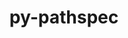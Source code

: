 ---
title: "py-pathspec"
layout: cache
categories: [package, develop-2024-01-07]
meta: {"versions": ["0.11.1"], "compilers": ["apple-clang@=15.0.0", "cce@=15.0.1", "gcc@=11.1.0", "gcc@=11.3.0", "gcc@=11.4.0", "gcc@=7.3.1", "gcc@=7.5.0", "gcc@=9.4.0", "oneapi@=2023.2.0"], "oss": ["amzn2", "rhel8", "ubuntu18.04", "ubuntu20.04", "ubuntu22.04", "ventura"], "platforms": ["darwin", "linux"], "targets": ["aarch64", "neoverse_n1", "neoverse_v1", "ppc64le", "x86_64_v3", "zen4"], "stacks": ["aws-isc", "aws-isc-aarch64", "data-vis-sdk", "e4s", "e4s-cray-rhel", "e4s-neoverse_v1", "e4s-oneapi", "e4s-power", "e4s-rocm-external", "ml-darwin-aarch64-mps", "ml-linux-x86_64-cpu", "ml-linux-x86_64-cuda", "ml-linux-x86_64-rocm", "radiuss", "root"], "num_specs": 18, "num_specs_by_stack": {"ml-darwin-aarch64-mps": 2, "root": 18, "aws-isc-aarch64": 2, "aws-isc": 1, "e4s-cray-rhel": 2, "radiuss": 1, "e4s-neoverse_v1": 1, "e4s-power": 1, "data-vis-sdk": 2, "e4s": 2, "e4s-rocm-external": 1, "e4s-oneapi": 2, "ml-linux-x86_64-cuda": 2, "ml-linux-x86_64-rocm": 2, "ml-linux-x86_64-cpu": 2}}
spec_details: [{"hash": "s43q2kerxugbvt2chwjpytzfpv4pziln", "compiler": "apple-clang@=15.0.0", "versions": ["0.11.1"], "os": "ventura", "platform": "darwin", "target": "aarch64", "variants": ["build_system=python_pip"], "stacks": ["ml-darwin-aarch64-mps", "root"], "size": "-", "tarball": "https://binaries.spack.io/releases/develop-2024-01-07/build_cache/darwin-ventura-aarch64/apple-clang-15.0.0/py-pathspec-0.11.1/darwin-ventura-aarch64-apple-clang-15.0.0-py-pathspec-0.11.1-s43q2kerxugbvt2chwjpytzfpv4pziln.spack"}, {"hash": "hrmzojvhiuz2jffl7fr6o6xfgodo7ocb", "compiler": "apple-clang@=15.0.0", "versions": ["0.11.1"], "os": "ventura", "platform": "darwin", "target": "aarch64", "variants": ["build_system=python_pip"], "stacks": ["ml-darwin-aarch64-mps", "root"], "size": "-", "tarball": "https://binaries.spack.io/releases/develop-2024-01-07/build_cache/darwin-ventura-aarch64/apple-clang-15.0.0/py-pathspec-0.11.1/darwin-ventura-aarch64-apple-clang-15.0.0-py-pathspec-0.11.1-hrmzojvhiuz2jffl7fr6o6xfgodo7ocb.spack"}, {"hash": "xymh4cnp6qshxkpnbaxyiz6mmkjv5ikt", "compiler": "gcc@=7.3.1", "versions": ["0.11.1"], "os": "amzn2", "platform": "linux", "target": "aarch64", "variants": ["build_system=python_pip"], "stacks": ["root", "aws-isc-aarch64"], "size": "-", "tarball": "https://binaries.spack.io/releases/develop-2024-01-07/build_cache/linux-amzn2-aarch64/gcc-7.3.1/py-pathspec-0.11.1/linux-amzn2-aarch64-gcc-7.3.1-py-pathspec-0.11.1-xymh4cnp6qshxkpnbaxyiz6mmkjv5ikt.spack"}, {"hash": "qsrm2atvrkvyqqvhr3ut2efafcfdt3ei", "compiler": "gcc@=7.3.1", "versions": ["0.11.1"], "os": "amzn2", "platform": "linux", "target": "neoverse_n1", "variants": ["build_system=python_pip"], "stacks": ["root", "aws-isc-aarch64"], "size": "-", "tarball": "https://binaries.spack.io/releases/develop-2024-01-07/build_cache/linux-amzn2-neoverse_n1/gcc-7.3.1/py-pathspec-0.11.1/linux-amzn2-neoverse_n1-gcc-7.3.1-py-pathspec-0.11.1-qsrm2atvrkvyqqvhr3ut2efafcfdt3ei.spack"}, {"hash": "uudfgenp5wjqpntb2d65t23jk5slpvus", "compiler": "gcc@=7.3.1", "versions": ["0.11.1"], "os": "amzn2", "platform": "linux", "target": "x86_64_v3", "variants": ["build_system=python_pip"], "stacks": ["aws-isc", "root"], "size": "-", "tarball": "https://binaries.spack.io/releases/develop-2024-01-07/build_cache/linux-amzn2-x86_64_v3/gcc-7.3.1/py-pathspec-0.11.1/linux-amzn2-x86_64_v3-gcc-7.3.1-py-pathspec-0.11.1-uudfgenp5wjqpntb2d65t23jk5slpvus.spack"}, {"hash": "q56bdouup7u5oaf6eow7jy3ssa36vf6t", "compiler": "cce@=15.0.1", "versions": ["0.11.1"], "os": "rhel8", "platform": "linux", "target": "zen4", "variants": ["build_system=python_pip"], "stacks": ["root", "e4s-cray-rhel"], "size": "-", "tarball": "https://binaries.spack.io/releases/develop-2024-01-07/build_cache/linux-rhel8-zen4/cce-15.0.1/py-pathspec-0.11.1/linux-rhel8-zen4-cce-15.0.1-py-pathspec-0.11.1-q56bdouup7u5oaf6eow7jy3ssa36vf6t.spack"}, {"hash": "xbtotwzfxilcwwo6znqtjn4ceawxvd2b", "compiler": "cce@=15.0.1", "versions": ["0.11.1"], "os": "rhel8", "platform": "linux", "target": "zen4", "variants": ["build_system=python_pip"], "stacks": ["root", "e4s-cray-rhel"], "size": "-", "tarball": "https://binaries.spack.io/releases/develop-2024-01-07/build_cache/linux-rhel8-zen4/cce-15.0.1/py-pathspec-0.11.1/linux-rhel8-zen4-cce-15.0.1-py-pathspec-0.11.1-xbtotwzfxilcwwo6znqtjn4ceawxvd2b.spack"}, {"hash": "pcdcxixkfabbzgcmvnsowscrphszbpda", "compiler": "gcc@=7.5.0", "versions": ["0.11.1"], "os": "ubuntu18.04", "platform": "linux", "target": "x86_64_v3", "variants": ["build_system=python_pip"], "stacks": ["radiuss", "root"], "size": "-", "tarball": "https://binaries.spack.io/releases/develop-2024-01-07/build_cache/linux-ubuntu18.04-x86_64_v3/gcc-7.5.0/py-pathspec-0.11.1/linux-ubuntu18.04-x86_64_v3-gcc-7.5.0-py-pathspec-0.11.1-pcdcxixkfabbzgcmvnsowscrphszbpda.spack"}, {"hash": "ecniyvwqtrul72fr4dlksfypx6ux3jmb", "compiler": "gcc@=11.4.0", "versions": ["0.11.1"], "os": "ubuntu20.04", "platform": "linux", "target": "neoverse_v1", "variants": ["build_system=python_pip"], "stacks": ["e4s-neoverse_v1", "root"], "size": "-", "tarball": "https://binaries.spack.io/releases/develop-2024-01-07/build_cache/linux-ubuntu20.04-neoverse_v1/gcc-11.4.0/py-pathspec-0.11.1/linux-ubuntu20.04-neoverse_v1-gcc-11.4.0-py-pathspec-0.11.1-ecniyvwqtrul72fr4dlksfypx6ux3jmb.spack"}, {"hash": "mlyp4xxxs65ddfn4ngloirt73sac3icy", "compiler": "gcc@=9.4.0", "versions": ["0.11.1"], "os": "ubuntu20.04", "platform": "linux", "target": "ppc64le", "variants": ["build_system=python_pip"], "stacks": ["e4s-power", "root"], "size": "-", "tarball": "https://binaries.spack.io/releases/develop-2024-01-07/build_cache/linux-ubuntu20.04-ppc64le/gcc-9.4.0/py-pathspec-0.11.1/linux-ubuntu20.04-ppc64le-gcc-9.4.0-py-pathspec-0.11.1-mlyp4xxxs65ddfn4ngloirt73sac3icy.spack"}, {"hash": "bsd4wimtmbzmh4ruvyodvpqckhb43oji", "compiler": "gcc@=11.1.0", "versions": ["0.11.1"], "os": "ubuntu20.04", "platform": "linux", "target": "x86_64_v3", "variants": ["build_system=python_pip"], "stacks": ["root", "data-vis-sdk"], "size": "-", "tarball": "https://binaries.spack.io/releases/develop-2024-01-07/build_cache/linux-ubuntu20.04-x86_64_v3/gcc-11.1.0/py-pathspec-0.11.1/linux-ubuntu20.04-x86_64_v3-gcc-11.1.0-py-pathspec-0.11.1-bsd4wimtmbzmh4ruvyodvpqckhb43oji.spack"}, {"hash": "zshyw7kasykkbqurpl5tfdiik5ncd3jj", "compiler": "gcc@=11.1.0", "versions": ["0.11.1"], "os": "ubuntu20.04", "platform": "linux", "target": "x86_64_v3", "variants": ["build_system=python_pip"], "stacks": ["root", "data-vis-sdk"], "size": "-", "tarball": "https://binaries.spack.io/releases/develop-2024-01-07/build_cache/linux-ubuntu20.04-x86_64_v3/gcc-11.1.0/py-pathspec-0.11.1/linux-ubuntu20.04-x86_64_v3-gcc-11.1.0-py-pathspec-0.11.1-zshyw7kasykkbqurpl5tfdiik5ncd3jj.spack"}, {"hash": "2inilagt4wkkjwwek5xodinm4kmdcqnx", "compiler": "gcc@=11.4.0", "versions": ["0.11.1"], "os": "ubuntu20.04", "platform": "linux", "target": "x86_64_v3", "variants": ["build_system=python_pip"], "stacks": ["e4s", "e4s-rocm-external", "root"], "size": "-", "tarball": "https://binaries.spack.io/releases/develop-2024-01-07/build_cache/linux-ubuntu20.04-x86_64_v3/gcc-11.4.0/py-pathspec-0.11.1/linux-ubuntu20.04-x86_64_v3-gcc-11.4.0-py-pathspec-0.11.1-2inilagt4wkkjwwek5xodinm4kmdcqnx.spack"}, {"hash": "fqhjvfndbqywoyfgtbp5yhza2kltzil7", "compiler": "gcc@=11.4.0", "versions": ["0.11.1"], "os": "ubuntu20.04", "platform": "linux", "target": "x86_64_v3", "variants": ["build_system=python_pip"], "stacks": ["e4s", "root"], "size": "-", "tarball": "https://binaries.spack.io/releases/develop-2024-01-07/build_cache/linux-ubuntu20.04-x86_64_v3/gcc-11.4.0/py-pathspec-0.11.1/linux-ubuntu20.04-x86_64_v3-gcc-11.4.0-py-pathspec-0.11.1-fqhjvfndbqywoyfgtbp5yhza2kltzil7.spack"}, {"hash": "z3qj2tjdnyad5zqi4wtmh7blfkx5e2hu", "compiler": "oneapi@=2023.2.0", "versions": ["0.11.1"], "os": "ubuntu20.04", "platform": "linux", "target": "x86_64_v3", "variants": ["build_system=python_pip"], "stacks": ["root", "e4s-oneapi"], "size": "-", "tarball": "https://binaries.spack.io/releases/develop-2024-01-07/build_cache/linux-ubuntu20.04-x86_64_v3/oneapi-2023.2.0/py-pathspec-0.11.1/linux-ubuntu20.04-x86_64_v3-oneapi-2023.2.0-py-pathspec-0.11.1-z3qj2tjdnyad5zqi4wtmh7blfkx5e2hu.spack"}, {"hash": "o3c7jcg3wzpsl62mp7r65s5medkerytl", "compiler": "oneapi@=2023.2.0", "versions": ["0.11.1"], "os": "ubuntu20.04", "platform": "linux", "target": "x86_64_v3", "variants": ["build_system=python_pip"], "stacks": ["root", "e4s-oneapi"], "size": "-", "tarball": "https://binaries.spack.io/releases/develop-2024-01-07/build_cache/linux-ubuntu20.04-x86_64_v3/oneapi-2023.2.0/py-pathspec-0.11.1/linux-ubuntu20.04-x86_64_v3-oneapi-2023.2.0-py-pathspec-0.11.1-o3c7jcg3wzpsl62mp7r65s5medkerytl.spack"}, {"hash": "ncfkl5rvu6v7isr4ytxjmzddbhtk7uaw", "compiler": "gcc@=11.3.0", "versions": ["0.11.1"], "os": "ubuntu22.04", "platform": "linux", "target": "x86_64_v3", "variants": ["build_system=python_pip"], "stacks": ["ml-linux-x86_64-cuda", "ml-linux-x86_64-rocm", "root", "ml-linux-x86_64-cpu"], "size": "-", "tarball": "https://binaries.spack.io/releases/develop-2024-01-07/build_cache/linux-ubuntu22.04-x86_64_v3/gcc-11.3.0/py-pathspec-0.11.1/linux-ubuntu22.04-x86_64_v3-gcc-11.3.0-py-pathspec-0.11.1-ncfkl5rvu6v7isr4ytxjmzddbhtk7uaw.spack"}, {"hash": "tcgugu4eg45tfmapthovpumd2xuhhq4o", "compiler": "gcc@=11.3.0", "versions": ["0.11.1"], "os": "ubuntu22.04", "platform": "linux", "target": "x86_64_v3", "variants": ["build_system=python_pip"], "stacks": ["ml-linux-x86_64-cuda", "ml-linux-x86_64-rocm", "root", "ml-linux-x86_64-cpu"], "size": "-", "tarball": "https://binaries.spack.io/releases/develop-2024-01-07/build_cache/linux-ubuntu22.04-x86_64_v3/gcc-11.3.0/py-pathspec-0.11.1/linux-ubuntu22.04-x86_64_v3-gcc-11.3.0-py-pathspec-0.11.1-tcgugu4eg45tfmapthovpumd2xuhhq4o.spack"}]
---